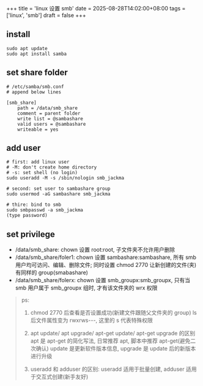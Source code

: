 +++
title = 'linux 设置 smb'
date = 2025-08-28T14:02:00+08:00
tags = ['linux', 'smb']
draft = false
+++


## install
```
sudo apt update
sudo apt install samba
```

## set share folder
```
# /etc/samba/smb.conf
# append below lines

[smb_share]
	path = /data/smb_share
	comment = parent folder
	write list = @sambashare
	valid users = @sambashare
	writeable = yes
```

## add user
```
# first: add linux user
# -M: don't create home directory
# -s: set shell (no login)
sudo useradd -M -s /sbin/nologin smb_jackma

# second: set user to sambashare group
sudo usermod -aG sambashare smb_jackma

# thire: bind to smb
sudo smbpasswd -a smb_jackma
(type password)
```

## set privilege
- /data/smb_share: chown 设置 root:root, 子文件夹不允许用户删除
- /data/smb_share/foler1: chown 设置 sambashare:sambashare, 所有 smb 用户均可访问、编辑、删除文件; 同时设置 chmod 2770 让新创建的文件(夹)有同样的 group(smabashare)
- /data/smb_share/folerx: chown 设置 smb_groupx:smb_groupx, 只有当 smb 用户属于 smb_groupx 组时, 才有该文件夹的 wrx 权限




> ps:
> 1. chmod 2770 后查看是否设置成功(新建文件跟随父文件夹的 group)
> ls 后文件属性变为 rwxrws---, 这里的 s 代表特殊权限
>
> 2. apt update/ apt upgrade/ apt-get update/ apt-get upgrade 的区别
> apt 是 apt-get 的简化写法, 日常推荐 apt, 脚本中推荐 apt-get(避免二次确认)
> update 是更新软件版本信息, upgrade 是 update 后的新版本进行升级
>
> 3. useradd 和 adduser 的区别:
> useradd 适用于批量创建, adduser 适用于交互式创建(新手友好)
